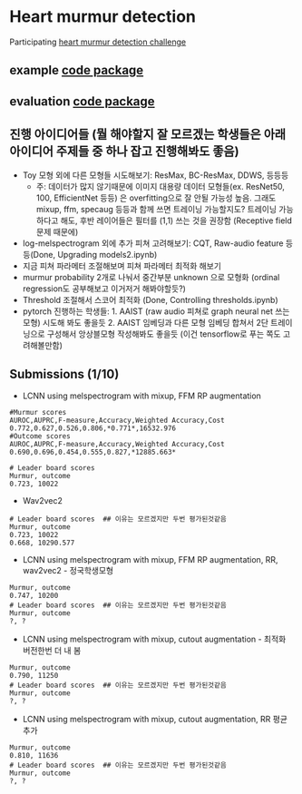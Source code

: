 # Heart murmur detection
Participating [heart murmur detection challenge](https://moody-challenge.physionet.org/)

## example [code package](https://github.com/physionetchallenges/python-classifier-2022)

## evaluation [code package](https://github.com/physionetchallenges/evaluation-2022)

## 진행 아이디어들 (뭘 해야할지 잘 모르겠는 학생들은 아래 아이디어 주제들 중 하나 잡고 진행해봐도 좋음)

- Toy 모형 외에 다른 모형들 시도해보기: ResMax, BC-ResMax, DDWS, 등등등 
  - 주: 데이터가 많지 않기때문에 이미지 대용량 데이터 모형들(ex. ResNet50, 100, EfficientNet 등등) 은 overfitting으로 잘 안될 가능성 높음. 그래도 mixup, ffm, specaug 등등과 함께 쓰면 트레이닝 가능할지도? 트레이닝 가능하다고 해도, 후반 레이어들은 필터를 (1,1) 쓰는 것을 권장함 (Receptive field 문제 때문에) 
- log-melspectrogram 외에 추가 피쳐 고려해보기: CQT, Raw-audio feature 등등(Done, Upgrading models2.ipynb)
- 지금 피쳐 파라메터 조절해보며 피쳐 파라메터 최적화 해보기
- murmur probability 2개로 나눠서 중간부분 unknown 으로 모형화 (ordinal regression도 공부해보고 이거저거 해봐야할듯?)
- Threshold 조절해서 스코어 최적화 (Done, Controlling thresholds.ipynb)
- pytorch 진행하는 학생들: 1. AAIST (raw audio 피쳐로 graph neural net 쓰는 모형) 시도해 봐도 좋을듯 2. AAIST 임베딩과 다른 모형 임베딩 합쳐서 2단 트레이닝으로 구성해서 앙상블모형 작성해봐도 좋을듯 (이건 tensorflow로 푸는 쪽도 고려해볼만함)

## Submissions (1/10)

- LCNN using melspectrogram with mixup, FFM RP augmentation
```
#Murmur scores
AUROC,AUPRC,F-measure,Accuracy,Weighted Accuracy,Cost
0.772,0.627,0.526,0.806,*0.771*,16532.976
#Outcome scores
AUROC,AUPRC,F-measure,Accuracy,Weighted Accuracy,Cost
0.690,0.696,0.454,0.555,0.827,*12885.663*

# Leader board scores
Murmur, outcome
0.723, 10022
```

- Wav2vec2
```
# Leader board scores  ## 이유는 모르겠지만 두번 평가된것같음
Murmur, outcome
0.723, 10022
0.668, 10290.577
```

- LCNN using melspectrogram with mixup, FFM RP augmentation, RR, wav2vec2 - 정국학생모형

```
Murmur, outcome
0.747, 10200
# Leader board scores  ## 이유는 모르겠지만 두번 평가된것같음
Murmur, outcome
?, ?
```

- LCNN using melspectrogram with mixup, cutout augmentation - 최적화 버전한번 더 내 봄

```
Murmur, outcome
0.790, 11250
# Leader board scores  ## 이유는 모르겠지만 두번 평가된것같음
Murmur, outcome
?, ?
```

- LCNN using melspectrogram with mixup, cutout augmentation, RR 평균 추가 

```
Murmur, outcome
0.810, 11636
# Leader board scores  ## 이유는 모르겠지만 두번 평가된것같음
Murmur, outcome
?, ?
```

